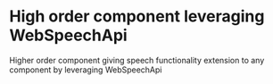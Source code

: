 # High order component leveraging WebSpeechApi 

Higher order component giving speech functionality extension to any component by leveraging WebSpeechApi

